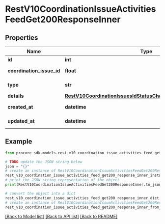 # RestV10CoordinationIssueActivitiesFeedGet200ResponseInner


## Properties

Name | Type | Description | Notes
------------ | ------------- | ------------- | -------------
**id** | **int** | ID | [optional] 
**coordination_issue_id** | **float** | Coordination Issue ID | [optional] 
**type** | **str** | Activity Type | [optional] 
**details** | [**RestV10CoordinationIssuesIdStatusChangesGet200ResponseInner**](RestV10CoordinationIssuesIdStatusChangesGet200ResponseInner.md) |  | [optional] 
**created_at** | **datetime** | Created date | [optional] 
**updated_at** | **datetime** | Updated date | [optional] 

## Example

```python
from procore_sdk.models.rest_v10_coordination_issue_activities_feed_get200_response_inner import RestV10CoordinationIssueActivitiesFeedGet200ResponseInner

# TODO update the JSON string below
json = "{}"
# create an instance of RestV10CoordinationIssueActivitiesFeedGet200ResponseInner from a JSON string
rest_v10_coordination_issue_activities_feed_get200_response_inner_instance = RestV10CoordinationIssueActivitiesFeedGet200ResponseInner.from_json(json)
# print the JSON string representation of the object
print(RestV10CoordinationIssueActivitiesFeedGet200ResponseInner.to_json())

# convert the object into a dict
rest_v10_coordination_issue_activities_feed_get200_response_inner_dict = rest_v10_coordination_issue_activities_feed_get200_response_inner_instance.to_dict()
# create an instance of RestV10CoordinationIssueActivitiesFeedGet200ResponseInner from a dict
rest_v10_coordination_issue_activities_feed_get200_response_inner_from_dict = RestV10CoordinationIssueActivitiesFeedGet200ResponseInner.from_dict(rest_v10_coordination_issue_activities_feed_get200_response_inner_dict)
```
[[Back to Model list]](../README.md#documentation-for-models) [[Back to API list]](../README.md#documentation-for-api-endpoints) [[Back to README]](../README.md)


